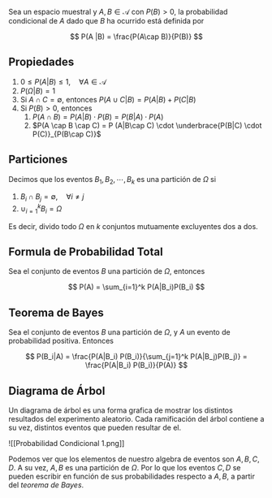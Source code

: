 Sea un espacio muestral y $A, B \in \mathscr A$ con $P(B) > 0$, la probabilidad condicional de $A$ dado que $B$ ha ocurrido está definida por

$$
P(A |B) = \frac{P(A\cap B)}{P(B)}
$$

## Propiedades

1. $0 \leq P(A|B) \leq 1, \quad \forall A \in \mathscr A$
2. $P(\Omega|B) = 1$
3. Si $A \cap C = \emptyset$, entonces $P(A\cup C | B) = P(A|B) + P(C | B)$
4. Si $P(B) > 0$, entonces
	1. $P(A \cap B) = P(A|B) \cdot P(B) = P(B|A) \cdot P(A)$
	2. $P(A \cap B \cap C) = P (A|B\cap C) \cdot \underbrace{P(B|C) \cdot P(C)}_{P(B\cap C)}$

## Particiones

Decimos que los eventos $B_1, B_2, \cdots, B_k$ es una partición de $\Omega$ si

1. $B_i \cap B_j = \emptyset, \quad \forall i \neq j$
2. $\cup_{i=1}^k B_i = \Omega$

Es decir, divido todo $\Omega$ en $k$ conjuntos mutuamente excluyentes dos a dos.

## Formula de Probabilidad Total

Sea el conjunto de eventos $B$ una partición de $\Omega$, entonces

$$
P(A) = \sum_{i=1}^k P(A|B_i)P(B_i)
$$

## Teorema de Bayes

Sea el conjunto de eventos $B$ una partición de $\Omega$, y $A$ un evento de probabilidad positiva. Entonces

$$
P(B_i|A) = \frac{P(A|B_i) P(B_i)}{\sum_{j=1}^k P(A|B_j)P(B_j)} = \frac{P(A|B_i) P(B_i)}{P(A)}
$$

## Diagrama de Árbol

Un diagrama de árbol es una forma grafica de mostrar los distintos resultados del experimento aleatorio. Cada ramificación del árbol contiene a su vez, distintos eventos que pueden resultar de el.

![[Probabilidad Condicional 1.png]]

Podemos ver que los elementos de nuestro algebra de eventos son $A, B, C, D$. A su vez, $A,B$ es una partición de $\Omega$. Por lo que los eventos $C, D$ se pueden escribir en función de sus probabilidades respecto a $A,B$, a partir del *teorema de Bayes*.
